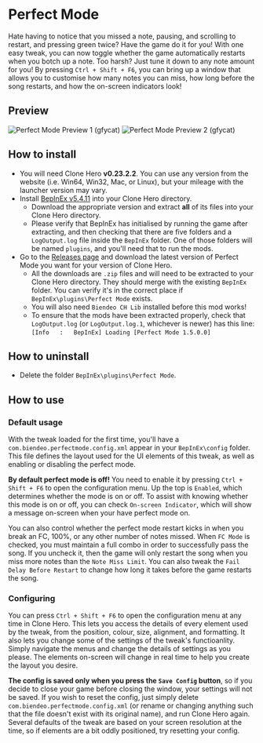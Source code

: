 # Perfect Mode
Hate having to notice that you missed a note, pausing, and scrolling to restart, and pressing green twice? Have the game do it for you!
With one easy tweak, you can now toggle whether the game automatically restarts when you botch up a note. Too harsh? Just tune it down to any note amount for you!
By pressing `Ctrl + Shift + F6`, you can bring up a window that allows you to customise how many notes you can miss, how long before the song restarts, and how the on-screen indicators look!

## Preview
![Perfect Mode Preview 1 (gfycat)](https://giant.gfycat.com/FearlessGlumElectriceel.gif)
![Perfect Mode Preview 2 (gfycat)](https://giant.gfycat.com/ThriftySereneJumpingbean.gif)

## How to install
- You will need Clone Hero **v0.23.2.2**. You can use any version from the website (i.e. Win64, Win32, Mac, or Linux), but your mileage with the launcher version may vary.
- Install [BepInEx v5.4.11](https://github.com/BepInEx/BepInEx/releases/tag/v5.4.11) into your Clone Hero directory.
  - Download the appropriate version and extract **all** of its files into your Clone Hero directory.
  - Please verify that BepInEx has initialised by running the game after extracting, and then checking that there are five folders and a `LogOutput.log` file inside the `BepInEx` folder. One of those folders will be named `plugins`, and you'll need that to run the mods.
- Go to the [Releases page](https://github.com/Biendeo/My-Clone-Hero-Tweaks/releases) and download the latest version of Perfect Mode you want for your version of Clone Hero.
    - All the downloads are `.zip` files and will need to be extracted to your Clone Hero directory. They should merge with the existing `BepInEx` folder. You can verify it's in the correct place if `BepInEx\plugins\Perfect Mode` exists.
    - You will also need `Biendeo CH Lib` installed before this mod works!
    - To ensure that the mods have been extracted properly, check that `LogOutput.log` (or `LogOutput.log.1`, whichever is newer) has this line: `[Info   :   BepInEx] Loading [Perfect Mode 1.5.0.0]`

## How to uninstall
- Delete the folder `BepInEx\plugins\Perfect Mode`.

## How to use
### Default usage
With the tweak loaded for the first time, you'll have a `com.biendeo.perfectmode.config.xml` appear in your `BepInEx\config` folder. This file defines the layout used for the UI elements of this tweak, as well as enabling or disabling the perfect mode.

**By default perfect mode is off!** You need to enable it by pressing `Ctrl + Shift + F6` to open the configuration menu. Up the top is `Enabled`, which determines whether the mode is on or off. To assist with knowing whether this mode is on or off, you can check `On-screen Indicator`, which will show a message on-screen when your have perfect mode on.

You can also control whether the perfect mode restart kicks in when you break an FC, 100%, or any other number of notes missed. When `FC Mode` is checked, you must maintain a full combo in order to successfully pass the song. If you uncheck it, then the game will only restart the song when you miss more notes than the `Note Miss Limit`. You can also tweak the `Fail Delay Before Restart` to change how long it takes before the game restarts the song.

### Configuring
You can press `Ctrl + Shift + F6` to open the configuration menu at any time in Clone Hero. This lets you access the details of every element used by the tweak, from the position, colour, size, alignment, and formatting. It also lets you change some of the settings of the tweak's functioanlity. Simply navigate the menus and change the details of settings as you please. The elements on-screen will change in real time to help you create the layout you desire.

**The config is saved only when you press the `Save Config` button**, so if you decide to close your game before closing the window, your settings will not be saved. If you wish to reset the config, just simply delete `com.biendeo.perfectmode.config.xml` (or rename or changing anything such that the file doesn't exist with its original name), and run Clone Hero again. Several defaults of the tweak are based on your screen resolution at the time, so if elements are a bit oddly positioned, try resetting your config.